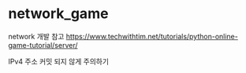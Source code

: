 # network_game

network 개발 참고
https://www.techwithtim.net/tutorials/python-online-game-tutorial/server/

IPv4 주소 커밋 되지 않게 주의하기
